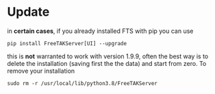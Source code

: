# Update
in **certain cases**, if you already installed FTS with pip you can use
```
pip install FreeTAKServer[UI] --upgrade
```
this is **not** warranted to work with version 1.9.9, often the best way is to delete the installation  (saving first the the data) and start from zero.
To remove your installation
```
sudo rm -r /usr/local/lib/python3.8/FreeTAKServer
```


